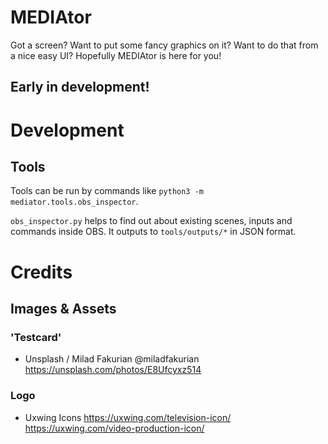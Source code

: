 # MEDIAtor
Got a screen? Want to put some fancy graphics on it? Want to do that from a nice easy UI? Hopefully MEDIAtor is here for you!

## Early in development!

# Development

## Tools

Tools can be run by commands like `python3 -m mediator.tools.obs_inspector`.


`obs_inspector.py` helps to find out about existing scenes, inputs and commands inside OBS. It outputs to `tools/outputs/*` in JSON format.

# Credits

## Images & Assets

### 'Testcard'
- Unsplash / Milad Fakurian @miladfakurian https://unsplash.com/photos/E8Ufcyxz514

### Logo
- Uxwing Icons https://uxwing.com/television-icon/ https://uxwing.com/video-production-icon/
